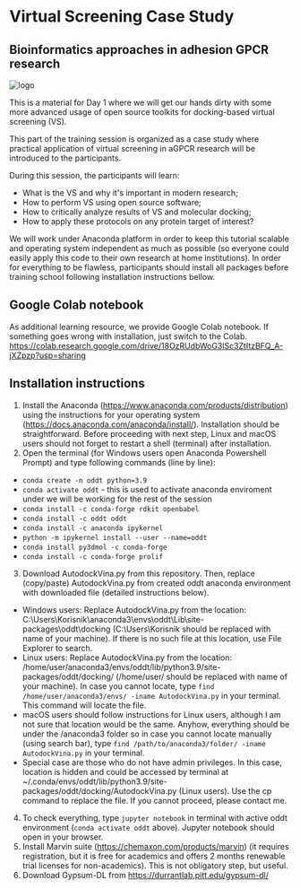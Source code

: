 # Virtual Screening Case Study
## Bioinformatics approaches in adhesion GPCR research
![logo](https://user-images.githubusercontent.com/109313212/188150093-a309b31c-c12d-4d00-be4c-ad51d877599f.png)


This is a material for Day 1 where we will get our hands dirty with some more advanced usage of open source toolkits for docking-based virtual screening (VS).

This part of the training session is organized as a case study where practical application of virtual screening in aGPCR research will be introduced to the participants.

During this session, the participants will learn:
- What is the VS and why it's important in modern research;
- How to perform VS using open source software;
- How to critically analyze results of VS and molecular docking;
- How to apply these protocols on any protein target of interest?

We will work under Anaconda platform in order to keep this tutorial scalable and operating system independent as much as possible (so everyone could easily apply this code to their own research at home institutions).
In order for everything to be flawless, participants should install all packages before training school following installation instructions bellow.
## Google Colab notebook
As additional learning resource, we provide Google Colab notebook.
If something goes wrong with installation, just switch to the Colab.
https://colab.research.google.com/drive/18OzRUdbWoG3lSc3ZtItzBFQ_A-jXZpzp?usp=sharing

## Installation instructions
1. Install the Anaconda (https://www.anaconda.com/products/distribution) using the instructions for your operating system (https://docs.anaconda.com/anaconda/install/). Installation should be straightforward. Before proceeding with next step, Linux and macOS users should not forget to restart a shell (terminal) after installation. 
2. Open the terminal (for Windows users open Anaconda Powershell Prompt) and type following commands (line by line):
- `conda create -n oddt python=3.9`
- `conda activate oddt`  - this is used to activate anaconda enviroment under we will be working for the rest of the session
- `conda install -c conda-forge rdkit openbabel`
- `conda install -c oddt oddt`
- `conda install -c anaconda ipykernel`
- `python -m ipykernel install --user --name=oddt`
- `conda install py3dmol -c conda-forge`
- `conda install -c conda-forge prolif`
3. Download AutodockVina.py from this repository. Then, replace (copy/paste) AutodockVina.py from created oddt anaconda environment with downloaded file (detailed instructions below).
- Windows users: Replace AutodockVina.py from the location: C:\Users\Korisnik\anaconda3\envs\oddt\Lib\site-packages\oddt\docking (C:\Users\Korisnik should be replaced with name of your machine). If there is no such file at this location, use File Explorer to search.
- Linux users: Replace AutodockVina.py from the location: /home/user/anaconda3/envs/oddt/lib/python3.9/site-packages/oddt/docking/ (/home/user/ should be replaced with name of your machine). In case you cannot locate, type `find /home/user/anaconda3/envs/ -iname AutodockVina.py` in your terminal. This command will locate the file.
- macOS users should follow instructions for Linux users, although I am not sure that location would be the same. Anyhow, everything should be under the /anaconda3 folder so in case you cannot locate manually (using search bar), type `find /path/to/anaconda3/folder/ -iname AutodockVina.py` in your terminal.
- Special case are those who do not have admin privileges. In this case, location is hidden and could be accessed by terminal at ~/.conda/envs/oddt/lib/python3.9/site-packages/oddt/docking/AutodockVina.py (Linux users). Use the cp command to replace the file. If you cannot proceed, please contact me.
4. To check everything, type `jupyter notebook` in terminal with active oddt environment (`conda activate oddt` above). Jupyter notebook should open in your browser. 
5. Install Marvin suite (https://chemaxon.com/products/marvin) (it requires registration, but it is free for academics and offers 2 months renewable trial licenses for non-academics). This is not obligatory step, but useful.
6. Download Gypsum-DL from https://durrantlab.pitt.edu/gypsum-dl/

